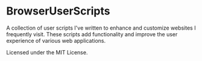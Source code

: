 # BrowserUserScripts


A collection of user scripts I've written to enhance and customize websites I frequently visit. These scripts add functionality and improve the user experience of various web applications.

Licensed under the MIT License.
